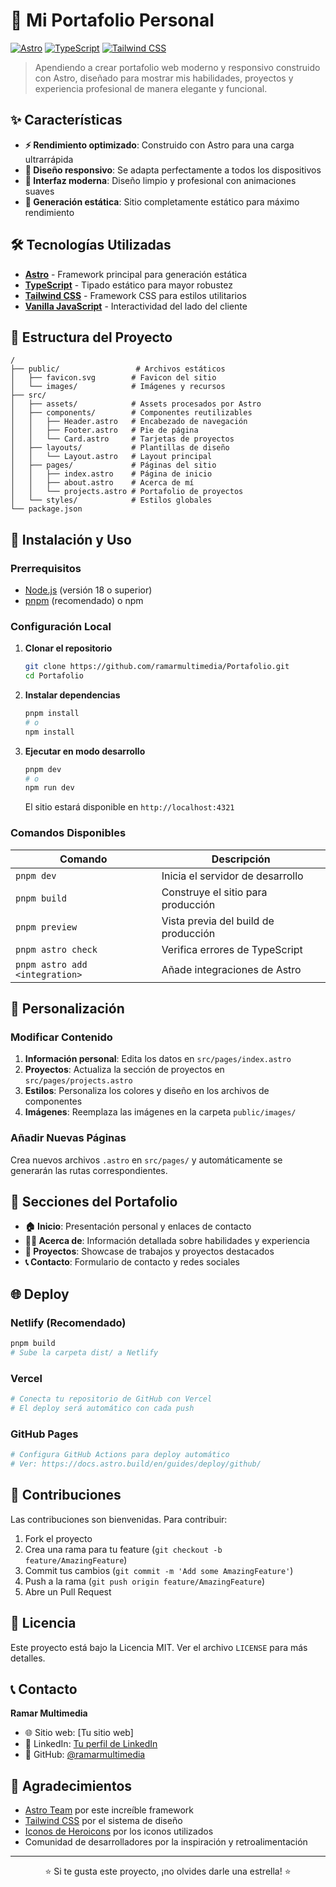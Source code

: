 # 🌟 Mi Portafolio Personal

[![Astro](https://img.shields.io/badge/Astro-FF5A1F?style=for-the-badge&logo=astro&logoColor=white)](https://astro.build/)
[![TypeScript](https://img.shields.io/badge/TypeScript-007ACC?style=for-the-badge&logo=typescript&logoColor=white)](https://www.typescriptlang.org/)
[![Tailwind CSS](https://img.shields.io/badge/Tailwind_CSS-38B2AC?style=for-the-badge&logo=tailwind-css&logoColor=white)](https://tailwindcss.com/)

> Apendiendo a crear portafolio web moderno y responsivo construido con Astro, diseñado para mostrar mis habilidades, proyectos y experiencia profesional de manera elegante y funcional.

## ✨ Características

- **⚡ Rendimiento optimizado**: Construido con Astro para una carga ultrarrápida
- **📱 Diseño responsivo**: Se adapta perfectamente a todos los dispositivos
- **🎨 Interfaz moderna**: Diseño limpio y profesional con animaciones suaves
- **📄 Generación estática**: Sitio completamente estático para máximo rendimiento

## 🛠️ Tecnologías Utilizadas

- **[Astro](https://astro.build/)** - Framework principal para generación estática
- **[TypeScript](https://www.typescriptlang.org/)** - Tipado estático para mayor robustez
- **[Tailwind CSS](https://tailwindcss.com/)** - Framework CSS para estilos utilitarios
- **[Vanilla JavaScript](https://developer.mozilla.org/en-US/docs/Web/JavaScript)** - Interactividad del lado del cliente

## 📁 Estructura del Proyecto

```
/
├── public/                 # Archivos estáticos
│   ├── favicon.svg        # Favicon del sitio
│   └── images/            # Imágenes y recursos
├── src/
│   ├── assets/            # Assets procesados por Astro
│   ├── components/        # Componentes reutilizables
│   │   ├── Header.astro   # Encabezado de navegación
│   │   ├── Footer.astro   # Pie de página
│   │   └── Card.astro     # Tarjetas de proyectos
│   ├── layouts/           # Plantillas de diseño
│   │   └── Layout.astro   # Layout principal
│   ├── pages/             # Páginas del sitio
│   │   ├── index.astro    # Página de inicio
│   │   ├── about.astro    # Acerca de mí
│   │   └── projects.astro # Portafolio de proyectos
│   └── styles/            # Estilos globales
└── package.json
```

## 🚀 Instalación y Uso

### Prerrequisitos

- [Node.js](https://nodejs.org/) (versión 18 o superior)
- [pnpm](https://pnpm.io/) (recomendado) o npm

### Configuración Local

1. **Clonar el repositorio**
   ```bash
   git clone https://github.com/ramarmultimedia/Portafolio.git
   cd Portafolio
   ```

2. **Instalar dependencias**
   ```bash
   pnpm install
   # o
   npm install
   ```

3. **Ejecutar en modo desarrollo**
   ```bash
   pnpm dev
   # o
   npm run dev
   ```
   
   El sitio estará disponible en `http://localhost:4321`

### Comandos Disponibles

| Comando | Descripción |
|---------|-------------|
| `pnpm dev` | Inicia el servidor de desarrollo |
| `pnpm build` | Construye el sitio para producción |
| `pnpm preview` | Vista previa del build de producción |
| `pnpm astro check` | Verifica errores de TypeScript |
| `pnpm astro add <integration>` | Añade integraciones de Astro |

## 🎨 Personalización

### Modificar Contenido

1. **Información personal**: Edita los datos en `src/pages/index.astro`
2. **Proyectos**: Actualiza la sección de proyectos en `src/pages/projects.astro`
3. **Estilos**: Personaliza los colores y diseño en los archivos de componentes
4. **Imágenes**: Reemplaza las imágenes en la carpeta `public/images/`

### Añadir Nuevas Páginas

Crea nuevos archivos `.astro` en `src/pages/` y automáticamente se generarán las rutas correspondientes.

## 📱 Secciones del Portafolio

- **🏠 Inicio**: Presentación personal y enlaces de contacto
- **👨‍💻 Acerca de**: Información detallada sobre habilidades y experiencia
- **💼 Proyectos**: Showcase de trabajos y proyectos destacados
- **📞 Contacto**: Formulario de contacto y redes sociales

## 🌐 Deploy

### Netlify (Recomendado)
```bash
pnpm build
# Sube la carpeta dist/ a Netlify
```

### Vercel
```bash
# Conecta tu repositorio de GitHub con Vercel
# El deploy será automático con cada push
```

### GitHub Pages
```bash
# Configura GitHub Actions para deploy automático
# Ver: https://docs.astro.build/en/guides/deploy/github/
```

## 🤝 Contribuciones

Las contribuciones son bienvenidas. Para contribuir:

1. Fork el proyecto
2. Crea una rama para tu feature (`git checkout -b feature/AmazingFeature`)
3. Commit tus cambios (`git commit -m 'Add some AmazingFeature'`)
4. Push a la rama (`git push origin feature/AmazingFeature`)
5. Abre un Pull Request

## 📄 Licencia

Este proyecto está bajo la Licencia MIT. Ver el archivo `LICENSE` para más detalles.

## 📞 Contacto

**Ramar Multimedia**
- 🌐 Sitio web: [Tu sitio web]
- 💼 LinkedIn: [Tu perfil de LinkedIn](https://linkedin.com/in/jesús-andrés-ramos-martínez-15a7a4301)
- 🐙 GitHub: [@ramarmultimedia](https://github.com/ramarmultimedia)

## 🙏 Agradecimientos

- [Astro Team](https://astro.build/) por este increíble framework
- [Tailwind CSS](https://tailwindcss.com/) por el sistema de diseño
- [Iconos de Heroicons](https://heroicons.com/) por los iconos utilizados
- Comunidad de desarrolladores por la inspiración y retroalimentación

---

<div align="center">
  <p>⭐ Si te gusta este proyecto, ¡no olvides darle una estrella! ⭐</p>
</div>
